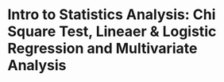 # Intro to Statistics Analysis: Chi Square Test, Lineaer & Logistic Regression and Multivariate Analysis 
